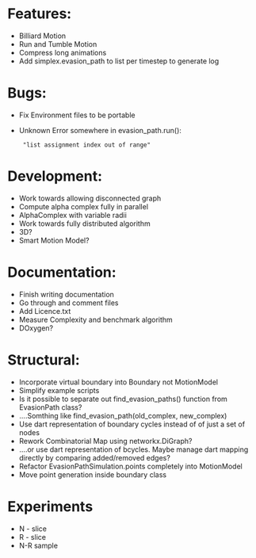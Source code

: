# Features:
 - Billiard Motion
 - Run and Tumble Motion
 - Compress long animations
 - Add simplex.evasion_path to list per timestep to generate log
 
# Bugs:
 - Fix Environment files to be portable
 - Unknown Error somewhere in evasion_path.run(): 
 
        "list assignment index out of range"
 
    
# Development:
 - Work towards allowing disconnected graph
 - Compute alpha complex fully in parallel
 - AlphaComplex with variable radii
 - Work towards fully distributed algorithm
 - 3D?
 - Smart Motion Model?

# Documentation:
 - Finish writing documentation
 - Go through and comment files
 - Add Licence.txt
 - Measure Complexity and benchmark algorithm
 - DOxygen?
 
# Structural:
 - Incorporate virtual boundary into Boundary not MotionModel
 - Simplify example scripts
 - Is it possible to separate out find_evasion_paths() function from EvasionPath class?
 - ....Somthing like find_evasion_path(old_complex, new_complex)
 - Use dart representation of boundary cycles instead of of just a set of nodes
 - Rework Combinatorial Map using networkx.DiGraph?
 - ....or use dart representation of bcycles. Maybe manage dart mapping directly by comparing added/removed edges?
 - Refactor EvasionPathSimulation.points completely into MotionModel  
 - Move point generation inside boundary class
# Experiments
 - N - slice
 - R - slice
 - N-R sample
 
